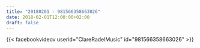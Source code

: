 ```yaml
---
title: "20180201 - 981566358663026"
date: 2018-02-01T12:00:00+02:00
draft: false
---
```


{{< facebookvideov userid="ClareRadelMusic" id="981566358663026" >}}